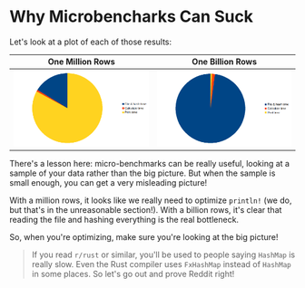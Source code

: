 # Why Microbencharks Can Suck

Let's look at a plot of each of those results:

|One Million Rows|One Billion Rows|
|---|---|
|![img_5.png](img_5.png)|![img_6.png](img_6.png)|

There's a lesson here: micro-benchmarks can be really useful, looking at a sample of your data
rather than the big picture. But when the sample is small enough, you can get a very misleading
picture!

With a million rows, it looks like we really need to optimize `println!` (we do, but that's in
the unreasonable section!). With a billion rows, it's clear that reading the file and hashing
everything is the real bottleneck.

So, when you're optimizing, make sure you're looking at the big picture!

> If you read `r/rust` or similar, you'll be used to people saying `HashMap` is really slow.
> Even the Rust compiler uses `FxHashMap` instead of `HashMap` in some places. So let's
> go out and prove Reddit right!